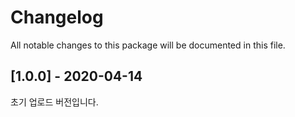# Changelog
All notable changes to this package will be documented in this file.

## [1.0.0] - 2020-04-14

초기 업로드 버전입니다.